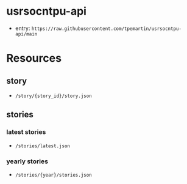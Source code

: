 # usrsocntpu-api

  * entry: `https://raw.githubusercontent.com/tpemartin/usrsocntpu-api/main`

# Resources

##  story

  * `/story/{story_id}/story.json`

## stories

### latest stories

  * `/stories/latest.json`

### yearly stories

  * `/stories/{year}/stories.json`
